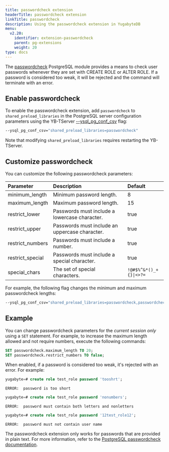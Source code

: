 ```yaml
---
title: passwordcheck extension
headerTitle: passwordcheck extension
linkTitle: passwordcheck
description: Using the passwordcheck extension in YugabyteDB
menu:
  v2.20:
    identifier: extension-passwordcheck
    parent: pg-extensions
    weight: 20
type: docs
---
```


The [passwordcheck](https://www.postgresql.org/docs/11/passwordcheck.html) PostgreSQL module provides a means to check user passwords whenever they are set with CREATE ROLE or ALTER ROLE. If a password is considered too weak, it will be rejected and the command will terminate with an error.

## Enable passwordcheck

To enable the passwordcheck extension, add `passwordcheck` to `shared_preload_libraries` in the PostgreSQL server configuration parameters using the YB-TServer [--ysql_pg_conf_csv](../../../../reference/configuration/yb-tserver/#ysql-pg-conf-csv) flag:

```sh
--ysql_pg_conf_csv="shared_preload_libraries=passwordcheck"
```

Note that modifying `shared_preload_libraries` requires restarting the YB-TServer.

## Customize passwordcheck

You can customize the following passwordcheck parameters:

| Parameter | Description | Default |
| :--- | :--- | :--- |
| minimum_length | Minimum password length. | 8 |
| maximum_length | Maximum password length. | 15 |
| restrict_lower | Passwords must include a lowercase character. | true |
| restrict_upper | Passwords must include an uppercase character. | true |
| restrict_numbers | Passwords must include a number. | true |
| restrict_special | Passwords must include a special character. | true |
| special_chars | The set of special characters. | <code>!@#$%^&*()_+{}\|\<\>?=</code> |

For example, the following flag changes the minimum and maximum passwordcheck lengths:

```sh
--ysql_pg_conf_csv="shared_preload_libraries=passwordcheck,passwordcheck.minimum_length=10,passwordcheck.maximum_length=18"
```

## Example

You can change passwordcheck parameters for the _current session only_ using a `SET` statement. For example, to increase the maximum length allowed and not require numbers, execute the following commands:

```sql
SET passwordcheck.maximum_length TO 20;
SET passwordcheck.restrict_numbers TO false;
```

When enabled, if a password is considered too weak, it's rejected with an error. For example:

```sql
yugabyte=# create role test_role password 'tooshrt';
```

```output
ERROR:  password is too short
```

```sql
yugabyte=# create role test_role password 'nonumbers';
```

```output
ERROR:  password must contain both letters and nonletters
```

```sql
yugabyte=# create role test_role password '12test_role12';
```

```output
ERROR:  password must not contain user name
```

The passwordcheck extension only works for passwords that are provided in plain text. For more information, refer to the [PostgreSQL passwordcheck documentation](https://www.postgresql.org/docs/11/passwordcheck.html).
